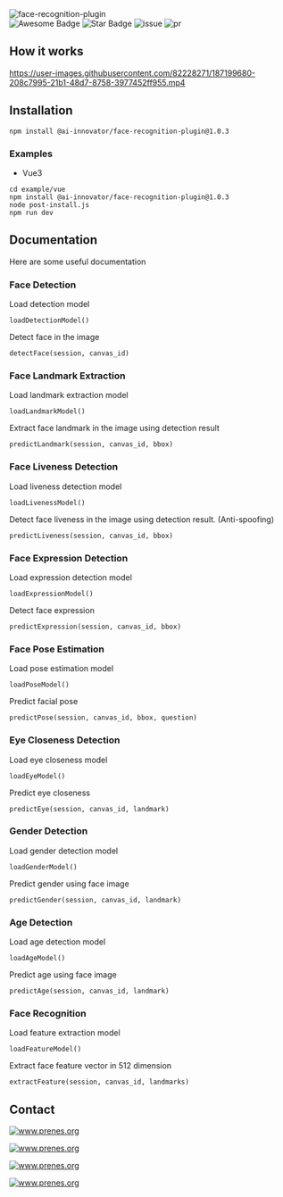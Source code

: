 <img alt="face-recognition-plugin" src="https://user-images.githubusercontent.com/82228271/187815515-20bc30b8-214f-4e5b-9b66-24192b7867bc.png">

<div align="left">
<img src="https://cdn.rawgit.com/sindresorhus/awesome/d7305f38d29fed78fa85652e3a63e154dd8e8829/media/badge.svg" alt="Awesome Badge"/>
<img src="https://img.shields.io/static/v1?label=%F0%9F%8C%9F&message=If%20Useful&style=style=flat&color=BC4E99" alt="Star Badge"/>
<img src="https://img.shields.io/github/issues/genderev/assassin" alt="issue"/>
<img src="https://img.shields.io/github/issues-pr/genderev/assassin" alt="pr"/>
</div>


## How it works

https://user-images.githubusercontent.com/82228271/187199680-208c7995-21b1-48d7-8758-3977452ff955.mp4

## Installation
```
npm install @ai-innovator/face-recognition-plugin@1.0.3
```

### Examples
- Vue3

```
cd example/vue
npm install @ai-innovator/face-recognition-plugin@1.0.3
node post-install.js
npm run dev
```
## Documentation

Here are some useful documentation
### Face Detection
Load detection model
```
loadDetectionModel()
```
Detect face in the image
```
detectFace(session, canvas_id)
```

### Face Landmark Extraction
Load landmark extraction model
```
loadLandmarkModel()
```
Extract face landmark in the image using detection result
```
predictLandmark(session, canvas_id, bbox)
```

### Face Liveness Detection
Load liveness detection model
```
loadLivenessModel()
```
Detect face liveness in the image using detection result. (Anti-spoofing)
```
predictLiveness(session, canvas_id, bbox)
```

### Face Expression Detection
Load expression detection model
```
loadExpressionModel()
```
Detect face expression
```
predictExpression(session, canvas_id, bbox)
```

### Face Pose Estimation
Load pose estimation model
```
loadPoseModel()
```
Predict facial pose
```
predictPose(session, canvas_id, bbox, question)
```

### Eye Closeness Detection
Load eye closeness model
```
loadEyeModel()
```
Predict eye closeness
```
predictEye(session, canvas_id, landmark)
```

### Gender Detection
Load gender detection model
```
loadGenderModel()
```
Predict gender using face image
```
predictGender(session, canvas_id, landmark)
```

### Age Detection
Load age detection model
```
loadAgeModel()
```
Predict age using face image
```
predictAge(session, canvas_id, landmark)
```

### Face Recognition
Load feature extraction model
```
loadFeatureModel()
```
Extract face feature vector in 512 dimension
```
extractFeature(session, canvas_id, landmarks)
```

## Contact

<a target="_blank" href="https://t.me/jareddean"><img src="https://img.shields.io/badge/telegram-prenes-green.svg?logo=telegram " alt="www.prenes.org"></a>

<a target="_blank" href="https://wa.me/+14422295661"><img src="https://img.shields.io/badge/whatsapp-prenes-green.svg?logo=whatsapp " alt="www.prenes.org"></a>

<a target="_blank" href="https://join.slack.com/t/prenes/shared_invite/zt-1cx925fip-vL4nKJN64XBMbx8vdwHP7Q"><img src="https://img.shields.io/badge/slack-prenes-green.svg?logo=slack " alt="www.prenes.org"></a>

<a target="_blank" href="skype:live:.cid.4b536a6c3cc88a8c?chat"><img src="https://img.shields.io/badge/skype-prenes-green.svg?logo=skype " alt="www.prenes.org"></a>
